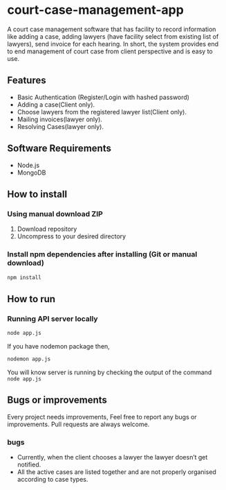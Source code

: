 # court-case-management-app
A court case management software that has facility to record information like adding a case, adding lawyers (have facility select from existing list of lawyers), send invoice for each hearing. In short, the system provides end to end management of court case from client perspective and is easy to use.

## Features

- Basic Authentication (Register/Login with hashed password)
- Adding a case(Client only).
- Choose lawyers from the registered lawyer list(Client only).
- Mailing invoices(lawyer only).
- Resolving Cases(lawyer only).

## Software Requirements

- Node.js
- MongoDB

## How to install

### Using manual download ZIP

1.  Download repository
2.  Uncompress to your desired directory

### Install npm dependencies after installing (Git or manual download)

~~~bash
npm install
~~~

## How to run

### Running API server locally

~~~bash
node app.js
~~~
If you have nodemon package then,

~~~bash
nodemon app.js
~~~

You will know server is running by checking the output of the command `node app.js`


## Bugs or improvements

Every project needs improvements, Feel free to report any bugs or improvements. Pull requests are always welcome.

### bugs
- Currently, when the client chooses a lawyer the lawyer doesn’t get notified.  
- All the active cases are listed together and are not properly organised according to case types.
